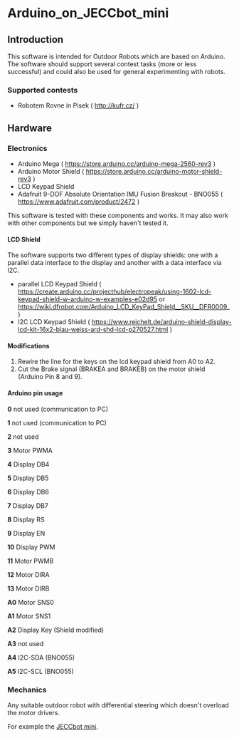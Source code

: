 # Arduino_on_JECCbot_mini

## Introduction

This software is intended for Outdoor Robots which are based on Arduino. The software should support several contest tasks (more or less successful) and could also be used for general experimenting with robots.

### Supported contests

 * Robotem Rovne in Pisek ( http://kufr.cz/ )

## Hardware

### Electronics

  * Arduino Mega ( https://store.arduino.cc/arduino-mega-2560-rev3 )
  * Arduino Motor Shield ( https://store.arduino.cc/arduino-motor-shield-rev3 )
  * LCD Keypad Shield
  * Adafruit 9-DOF Absolute Orientation IMU Fusion Breakout - BNO055 ( https://www.adafruit.com/product/2472 )

This software is tested with these components and works. It may also work with other components but we simply haven't tested it.

#### LCD Shield

The software supports two different types of display shields: one with a parallel data interface to the display and another with a data interface via I2C.

  * parallel LCD Keypad Shield ( https://create.arduino.cc/projecthub/electropeak/using-1602-lcd-keypad-shield-w-arduino-w-examples-e02d95 or https://wiki.dfrobot.com/Arduino_LCD_KeyPad_Shield__SKU__DFR0009_ )
  * I2C LCD Keypad Shield ( https://www.reichelt.de/arduino-shield-display-lcd-kit-16x2-blau-weiss-ard-shd-lcd-p270527.html )

#### Modifications

  1. Rewire the line for the keys on the lcd keypad shield from A0 to A2.
  2. Cut the Brake signal (BRAKEA and BRAKEB) on the motor shield (Arduino Pin 8 and 9).

#### Arduino pin usage

**0** not used (communication to PC) 

**1** not used (communication to PC) 

**2** not used 

**3** Motor PWMA 

**4** Display DB4 

**5** Display DB5 

**6** Display DB6 

**7** Display DB7 

**8** Display RS 

**9** Display EN 

**10** Display PWM 

**11** Motor PWMB 

**12** Motor DIRA 

**13** Motor DIRB 

**A0** Motor SNS0 

**A1** Motor SNS1 

**A2** Display Key (Shield modified) 

**A3** not used 

**A4** I2C-SDA (BNO055) 

**A5** I2C-SCL (BNO055) 

### Mechanics

Any suitable outdoor robot with differential steering which doesn't overload the motor drivers.

For example the [JECCbot mini](https://github.com/generationmake/JECCbot_mini).
